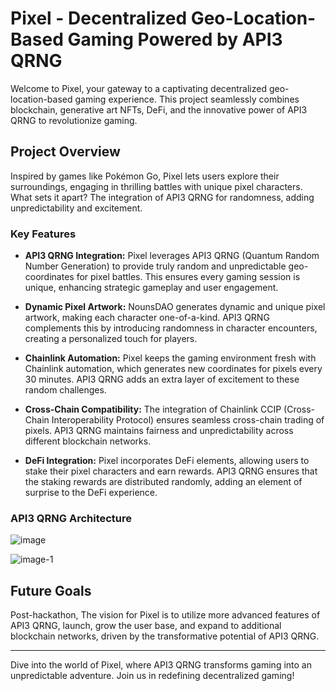 # Pixel - Decentralized Geo-Location-Based Gaming Powered by API3 QRNG

Welcome to Pixel, your gateway to a captivating decentralized geo-location-based gaming experience. This project seamlessly combines blockchain, generative art NFTs, DeFi, and the innovative power of API3 QRNG to revolutionize gaming.

## Project Overview

Inspired by games like Pokémon Go, Pixel lets users explore their surroundings, engaging in thrilling battles with unique pixel characters. What sets it apart? The integration of API3 QRNG for randomness, adding unpredictability and excitement.

### Key Features

- **API3 QRNG Integration:** Pixel leverages API3 QRNG (Quantum Random Number Generation) to provide truly random and unpredictable geo-coordinates for pixel battles. This ensures every gaming session is unique, enhancing strategic gameplay and user engagement.

- **Dynamic Pixel Artwork:** NounsDAO generates dynamic and unique pixel artwork, making each character one-of-a-kind. API3 QRNG complements this by introducing randomness in character encounters, creating a personalized touch for players.

- **Chainlink Automation:** Pixel keeps the gaming environment fresh with Chainlink automation, which generates new coordinates for pixels every 30 minutes. API3 QRNG adds an extra layer of excitement to these random challenges.

- **Cross-Chain Compatibility:** The integration of Chainlink CCIP (Cross-Chain Interoperability Protocol) ensures seamless cross-chain trading of pixels. API3 QRNG maintains fairness and unpredictability across different blockchain networks.

- **DeFi Integration:** Pixel incorporates DeFi elements, allowing users to stake their pixel characters and earn rewards. API3 QRNG ensures that the staking rewards are distributed randomly, adding an element of surprise to the DeFi experience.

### API3 QRNG Architecture

![image](https://github.com/ChiefAni/Pixel/assets/159049551/f83a7b90-5818-4cdb-9291-184f1053e757)

![image-1](https://github.com/ChiefAni/Pixel/assets/159049551/9e2d6a53-5d95-4b01-9835-3345017274be)

## Future Goals

Post-hackathon, The vision for Pixel is to utilize more advanced features of API3 QRNG, launch, grow the user base, and expand to additional blockchain networks, driven by the transformative potential of API3 QRNG.

---

Dive into the world of Pixel, where API3 QRNG transforms gaming into an unpredictable adventure. Join us in redefining decentralized gaming!
